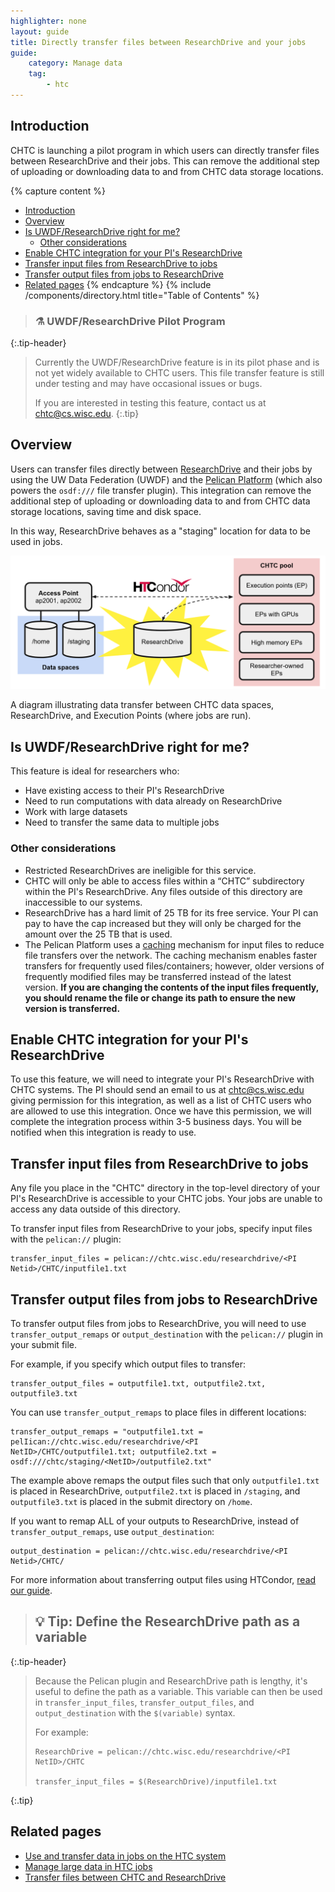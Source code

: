 ```yaml
---
highlighter: none
layout: guide
title: Directly transfer files between ResearchDrive and your jobs
guide:
    category: Manage data
    tag:
        - htc
---
```


## Introduction

CHTC is launching a pilot program in which users can directly transfer files between ResearchDrive and their jobs. This can remove the additional step of uploading or downloading data to and from CHTC data storage locations.

{% capture content %}
- [Introduction](#introduction)
- [Overview](#overview)
- [Is UWDF/ResearchDrive right for me?](#is-uwdfresearchdrive-right-for-me)
   * [Other considerations](#other-considerations)
- [Enable CHTC integration for your PI's ResearchDrive](#enable-chtc-integration-for-your-pis-researchdrive)
- [Transfer input files from ResearchDrive to jobs](#transfer-input-files-from-researchdrive-to-jobs)
- [Transfer output files from jobs to ResearchDrive](#transfer-output-files-from-jobs-to-researchdrive)
- [Related pages](#related-pages)
{% endcapture %}
{% include /components/directory.html title="Table of Contents" %}

> ### ⚗️ UWDF/ResearchDrive Pilot Program
{:.tip-header}

> Currently the UWDF/ResearchDrive feature is in its pilot phase and is not yet widely available to CHTC users. This file transfer feature is still under testing and may have occasional issues or bugs.
>
> If you are interested in testing this feature, contact us at [chtc@cs.wisc.edu](mailto:chtc@cs.wisc.edu).
{:.tip}

## Overview

Users can transfer files directly between [ResearchDrive](https://it.wisc.edu/services/researchdrive/) and their jobs by using the UW Data Federation (UWDF) and the [Pelican Platform](https://docs.pelicanplatform.org/about-pelican) (which also powers the `osdf:///` file transfer plugin). This integration can remove the additional step of uploading or downloading data to and from CHTC data storage locations, saving time and disk space.

In this way, ResearchDrive behaves as a "staging" location for data to be used in jobs.

<p style="text-align:center"><img src="/images/uwdf-researchdrive-diagram.png" width=800px alt="A diagram illustrating data transfer between CHTC data spaces, ResearchDrive, and Execution Points (where jobs are run)."></p>
<caption>
    A diagram illustrating data transfer between CHTC data spaces, ResearchDrive, and Execution Points (where jobs are run).
</caption>

## Is UWDF/ResearchDrive right for me?

This feature is ideal for researchers who:
* Have existing access to their PI's ResearchDrive
* Need to run computations with data already on ResearchDrive
* Work with large datasets
* Need to transfer the same data to multiple jobs

### Other considerations
* Restricted ResearchDrives are ineligible for this service.
* CHTC will only be able to access files within a “CHTC” subdirectory within the PI's ResearchDrive. Any files outside of this directory are inaccessible to our systems.
* ResearchDrive has a hard limit of 25 TB for its free service. Your PI can pay to have the cap increased but they will only be charged for the amount over the 25 TB that is used.
* The Pelican Platform uses a [caching](https://en.wikipedia.org/wiki/Cache_(computing)) mechanism for input files to reduce file transfers over the network. The caching mechanism enables faster transfers for frequently used files/containers; however, older versions of frequently modified files may be transferred instead of the latest version. **If you are changing the contents of the input files frequently, you should rename the file or change its path to ensure the new version is transferred.**

## Enable CHTC integration for your PI's ResearchDrive

To use this feature, we will need to integrate your PI's ResearchDrive with CHTC systems. The PI should send an email to us at [chtc@cs.wisc.edu](mailto:chtc@cs.wisc.edu) giving permission for this integration, as well as a list of CHTC users who are allowed to use this integration. Once we have this permission, we will complete the integration process within 3-5 business days. You will be notified when this integration is ready to use.

## Transfer input files from ResearchDrive to jobs

Any file you place in the "CHTC" directory in the top-level directory of your PI's ResearchDrive is accessible to your CHTC jobs. Your jobs are unable to access any data outside of this directory.

To transfer input files from ResearchDrive to your jobs, specify input files with the `pelican://` plugin:

```
transfer_input_files = pelican://chtc.wisc.edu/researchdrive/<PI Netid>/CHTC/inputfile1.txt
```

## Transfer output files from jobs to ResearchDrive

To transfer output files from jobs to ResearchDrive, you will need to use `transfer_output_remaps` or `output_destination` with the `pelican://` plugin in your submit file.

For example, if you specify which output files to transfer:

```
transfer_output_files = outputfile1.txt, outputfile2.txt, outputfile3.txt
```

You can use `transfer_output_remaps` to place files in different locations:

```
transfer_output_remaps = "outputfile1.txt = pelIican://chtc.wisc.edu/researchdrive/<PI NetID>/CHTC/outputfile1.txt; outputfile2.txt = osdf:///chtc/staging/<NetID>/outputfile2.txt"
```

The example above remaps the output files such that only `outputfile1.txt` is placed in ResearchDrive, `outputfile2.txt` is placed in `/staging`, and `outputfile3.txt` is placed in the submit directory on `/home`.

If you want to remap ALL of your outputs to ResearchDrive, instead of `transfer_output_remaps`, use `output_destination`:

```
output_destination = pelican://chtc.wisc.edu/researchdrive/<PI Netid>/CHTC/
```

For more information about transferring output files using HTCondor, [read our guide](/uw-research-computing/htc-job-file-transfer#transfer-output-data-from-jobs).

> ## 💡 Tip: Define the ResearchDrive path as a variable
{:.tip-header}

> Because the Pelican plugin and ResearchDrive path is lengthy, it's useful to define the path as a variable. This variable can then be used in `transfer_input_files`, `transfer_output_files`, and `output_destination` with the `$(variable)` syntax.
>
> For example:
> 
> ```
> ResearchDrive = pelican://chtc.wisc.edu/researchdrive/<PI NetID>/CHTC
> 
> transfer_input_files = $(ResearchDrive)/inputfile1.txt
> ```
{:.tip}

## Related pages
- [Use and transfer data in jobs on the HTC system](/uw-research-computing/htc-job-file-transfer)
- [Manage large data in HTC jobs](/uw-research-computing/file-avail-largedata)
- [Transfer files between CHTC and ResearchDrive](/uw-research-computing/transfer-data-researchdrive)